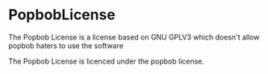 # PopbobLicense
The Popbob License is a license based on GNU GPLV3 which doesn't allow popbob haters to use the software

The Popbob License is licenced under the popbob license.
